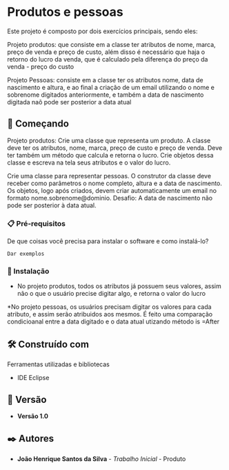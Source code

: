 # Produtos e pessoas
Este projeto é composto por dois exercícios principais, sendo eles:

Projeto produtos: que consiste em a classe ter atributos de nome, marca, preço de venda e preço de custo, além disso é necessário que haja o retorno do lucro da venda, que é calculado pela diferença do preço da venda - preço do custo

Projeto Pessoas: consiste em a classe ter os atributos nome, data de nascimento e altura, e ao final a criação de um email utilizando o nome e sobrenome digitados anteriormente, e também a data de nascimento digitada naõ pode ser posterior a data atual

## 🚀 Começando

Projeto produtos: Crie uma classe que representa um produto. A classe deve ter os atributos, nome, marca, preço de custo e preço de venda. Deve ter também um método que calcula e retorna o lucro.
Crie objetos dessa classe e escreva na tela seus atributos e o valor do lucro.

Crie uma classe para representar pessoas. O construtor da classe deve receber como parâmetros o nome completo, altura e a data de nascimento. Os objetos, logo após criados, devem criar automaticamente um email no formato nome.sobrenome@dominio.
Desafio: A data de nascimento não pode ser posterior à data atual.



### 📋 Pré-requisitos

De que coisas você precisa para instalar o software e como instalá-lo?

```
Dar exemplos
```

### 🔧 Instalação

* No projeto produtos, todos os atributos já possuem seus valores, assim não o que o usuário precise digitar algo, e retorna o valor do lucro

*No projeto pessoas, os usuários precisam digitar os valores para cada atributo, e assim serão atribuidos aos mesmos. É feito uma comparação condicioanal entre a data digitado e o data atual utizando método is =After

## 🛠️ Construído com

Ferramentas utilizadas e bibliotecas

* IDE Eclipse

## 📌 Versão

* **Versão 1.0** 

## ✒️ Autores

* **João Henrique Santos da Silva** - *Trabalho Inicial* - Produto
